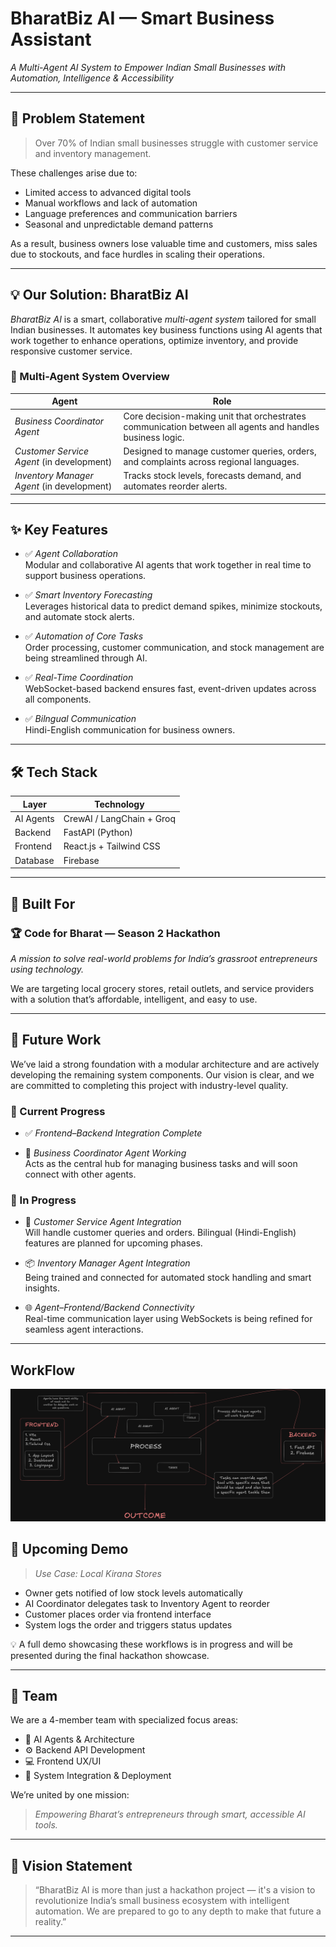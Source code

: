 # BharatBiz AI — Smart Business Assistant

*A Multi-Agent AI System to Empower Indian Small Businesses with Automation, Intelligence & Accessibility*

---

## 🎯 Problem Statement

> Over 70% of Indian small businesses struggle with customer service and inventory management.

These challenges arise due to:
- Limited access to advanced digital tools
- Manual workflows and lack of automation
- Language preferences and communication barriers
- Seasonal and unpredictable demand patterns

As a result, business owners lose valuable time and customers, miss sales due to stockouts, and face hurdles in scaling their operations.

---

## 💡 Our Solution: BharatBiz AI

*BharatBiz AI* is a smart, collaborative *multi-agent system* tailored for small Indian businesses. It automates key business functions using AI agents that work together to enhance operations, optimize inventory, and provide responsive customer service.

### 🧠 Multi-Agent System Overview

| Agent | Role |
|-------|------|
| *Business Coordinator Agent* | Core decision-making unit that orchestrates communication between all agents and handles business logic. |
| *Customer Service Agent* (in development) | Designed to manage customer queries, orders, and complaints across regional languages. |
| *Inventory Manager Agent* (in development) | Tracks stock levels, forecasts demand, and automates reorder alerts. |

---

## ✨ Key Features

- ✅ *Agent Collaboration*  
  Modular and collaborative AI agents that work together in real time to support business operations.

- ✅ *Smart Inventory Forecasting*  
  Leverages historical data to predict demand spikes, minimize stockouts, and automate stock alerts.

- ✅ *Automation of Core Tasks*  
  Order processing, customer communication, and stock management are being streamlined through AI.

- ✅ *Real-Time Coordination*  
  WebSocket-based backend ensures fast, event-driven updates across all components.
  
- ✅ *Bilngual Communication*  
  Hindi-English communication for business owners.

---

## 🛠 Tech Stack

| Layer      | Technology                         |
|------------|-------------------------------------|
| AI Agents  | CrewAI / LangChain + Groq     |
| Backend    | FastAPI (Python)                    |
| Frontend   | React.js + Tailwind CSS             |
| Database   | Firebase                            |

---

## 🚀 Built For

### 🏆 Code for Bharat — Season 2 Hackathon  
*A mission to solve real-world problems for India’s grassroot entrepreneurs using technology.*

We are targeting local grocery stores, retail outlets, and service providers with a solution that’s affordable, intelligent, and easy to use.

---

## 🔮 Future Work

We’ve laid a strong foundation with a modular architecture and are actively developing the remaining system components. Our vision is clear, and we are committed to completing this project with industry-level quality.

### 🧩 Current Progress

- ✅ *Frontend–Backend Integration Complete*  

- 🧠 *Business Coordinator Agent Working*  
  Acts as the central hub for managing business tasks and will soon connect with other agents.

### 🔧 In Progress

- 🤖 *Customer Service Agent Integration*  
  Will handle customer queries and orders. Bilingual (Hindi-English) features are planned for upcoming phases.

- 📦 *Inventory Manager Agent Integration*  
  Being trained and connected for automated stock handling and smart insights.

- 🌐 *Agent–Frontend/Backend Connectivity*  
  Real-time communication layer using WebSockets is being refined for seamless agent interactions.

---
## WorkFlow

![Architecture Diagram](assets/Untitled-2025-07-01-2204.png)

## 🎪 Upcoming Demo

> *Use Case: Local Kirana Stores*

- Owner gets notified of low stock levels automatically
- AI Coordinator delegates task to Inventory Agent to reorder
- Customer places order via frontend interface
- System logs the order and triggers status updates

💡 A full demo showcasing these workflows is in progress and will be presented during the final hackathon showcase.

---

## 👥 Team

We are a 4-member team with specialized focus areas:
- 🧠 AI Agents & Architecture
- ⚙ Backend API Development
- 💻 Frontend UX/UI
- 🔁 System Integration & Deployment

We’re united by one mission:  
> *Empowering Bharat’s entrepreneurs through smart, accessible AI tools.*

---

## 🌟 Vision Statement

> “BharatBiz AI is more than just a hackathon project — it's a vision to revolutionize India’s small business ecosystem with intelligent automation. We are prepared to go to any depth to make that future a reality.”

---
